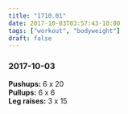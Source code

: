 ```yaml
---
title: "1710.01"
date: 2017-10-03T03:57:43-10:00
tags: ["workout", "bodyweight"]
draft: false
---
```


### 2017-10-03

**Pushups:** 6 x 20  
**Pullups:** 6 x 6  
**Leg raises:** 3 x 15
